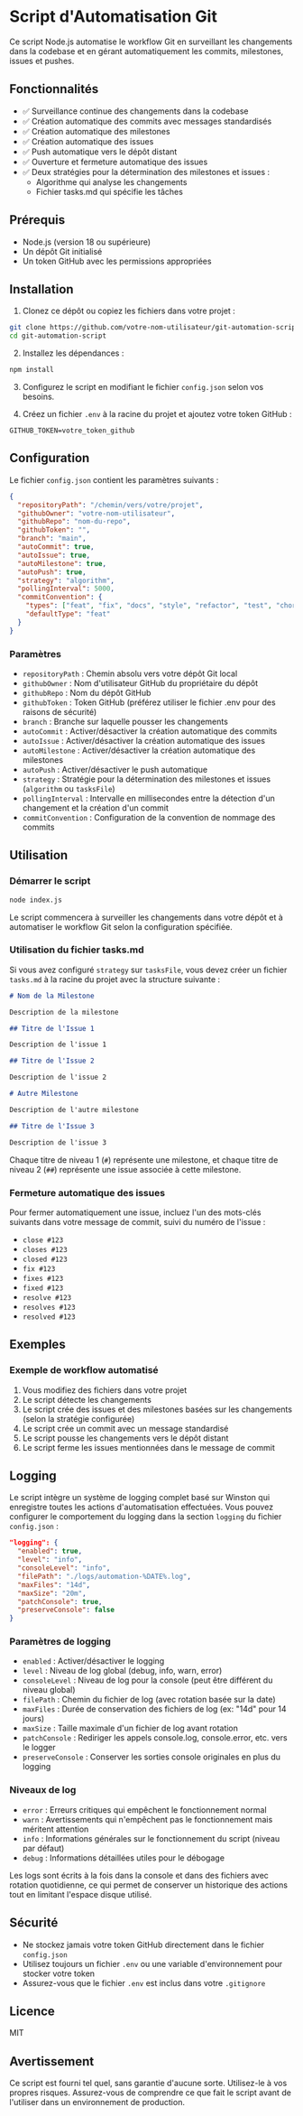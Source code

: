 # Script d'Automatisation Git

Ce script Node.js automatise le workflow Git en surveillant les changements dans la codebase et en gérant automatiquement les commits, milestones, issues et pushes.

## Fonctionnalités

- ✅ Surveillance continue des changements dans la codebase
- ✅ Création automatique des commits avec messages standardisés
- ✅ Création automatique des milestones
- ✅ Création automatique des issues
- ✅ Push automatique vers le dépôt distant
- ✅ Ouverture et fermeture automatique des issues
- ✅ Deux stratégies pour la détermination des milestones et issues :
  - Algorithme qui analyse les changements
  - Fichier tasks.md qui spécifie les tâches

## Prérequis

- Node.js (version 18 ou supérieure)
- Un dépôt Git initialisé
- Un token GitHub avec les permissions appropriées

## Installation

1. Clonez ce dépôt ou copiez les fichiers dans votre projet :

```bash
git clone https://github.com/votre-nom-utilisateur/git-automation-script.git
cd git-automation-script
```

2. Installez les dépendances :

```bash
npm install
```

3. Configurez le script en modifiant le fichier `config.json` selon vos besoins.

4. Créez un fichier `.env` à la racine du projet et ajoutez votre token GitHub :

```
GITHUB_TOKEN=votre_token_github
```

## Configuration

Le fichier `config.json` contient les paramètres suivants :

```json
{
  "repositoryPath": "/chemin/vers/votre/projet",
  "githubOwner": "votre-nom-utilisateur",
  "githubRepo": "nom-du-repo",
  "githubToken": "",
  "branch": "main",
  "autoCommit": true,
  "autoIssue": true,
  "autoMilestone": true,
  "autoPush": true,
  "strategy": "algorithm",
  "pollingInterval": 5000,
  "commitConvention": {
    "types": ["feat", "fix", "docs", "style", "refactor", "test", "chore"],
    "defaultType": "feat"
  }
}
```

### Paramètres

- `repositoryPath` : Chemin absolu vers votre dépôt Git local
- `githubOwner` : Nom d'utilisateur GitHub du propriétaire du dépôt
- `githubRepo` : Nom du dépôt GitHub
- `githubToken` : Token GitHub (préférez utiliser le fichier .env pour des raisons de sécurité)
- `branch` : Branche sur laquelle pousser les changements
- `autoCommit` : Activer/désactiver la création automatique des commits
- `autoIssue` : Activer/désactiver la création automatique des issues
- `autoMilestone` : Activer/désactiver la création automatique des milestones
- `autoPush` : Activer/désactiver le push automatique
- `strategy` : Stratégie pour la détermination des milestones et issues (`algorithm` ou `tasksFile`)
- `pollingInterval` : Intervalle en millisecondes entre la détection d'un changement et la création d'un commit
- `commitConvention` : Configuration de la convention de nommage des commits

## Utilisation

### Démarrer le script

```bash
node index.js
```

Le script commencera à surveiller les changements dans votre dépôt et à automatiser le workflow Git selon la configuration spécifiée.

### Utilisation du fichier tasks.md

Si vous avez configuré `strategy` sur `tasksFile`, vous devez créer un fichier `tasks.md` à la racine du projet avec la structure suivante :

```markdown
# Nom de la Milestone

Description de la milestone

## Titre de l'Issue 1

Description de l'issue 1

## Titre de l'Issue 2

Description de l'issue 2

# Autre Milestone

Description de l'autre milestone

## Titre de l'Issue 3

Description de l'issue 3
```

Chaque titre de niveau 1 (`#`) représente une milestone, et chaque titre de niveau 2 (`##`) représente une issue associée à cette milestone.

### Fermeture automatique des issues

Pour fermer automatiquement une issue, incluez l'un des mots-clés suivants dans votre message de commit, suivi du numéro de l'issue :

- `close #123`
- `closes #123`
- `closed #123`
- `fix #123`
- `fixes #123`
- `fixed #123`
- `resolve #123`
- `resolves #123`
- `resolved #123`

## Exemples

### Exemple de workflow automatisé

1. Vous modifiez des fichiers dans votre projet
2. Le script détecte les changements
3. Le script crée des issues et des milestones basées sur les changements (selon la stratégie configurée)
4. Le script crée un commit avec un message standardisé
5. Le script pousse les changements vers le dépôt distant
6. Le script ferme les issues mentionnées dans le message de commit

## Logging

Le script intègre un système de logging complet basé sur Winston qui enregistre toutes les actions d'automatisation effectuées. Vous pouvez configurer le comportement du logging dans la section `logging` du fichier `config.json` :

```json
"logging": {
  "enabled": true,
  "level": "info",
  "consoleLevel": "info",
  "filePath": "./logs/automation-%DATE%.log",
  "maxFiles": "14d",
  "maxSize": "20m",
  "patchConsole": true,
  "preserveConsole": false
}
```

### Paramètres de logging

- `enabled` : Activer/désactiver le logging
- `level` : Niveau de log global (debug, info, warn, error)
- `consoleLevel` : Niveau de log pour la console (peut être différent du niveau global)
- `filePath` : Chemin du fichier de log (avec rotation basée sur la date)
- `maxFiles` : Durée de conservation des fichiers de log (ex: "14d" pour 14 jours)
- `maxSize` : Taille maximale d'un fichier de log avant rotation
- `patchConsole` : Rediriger les appels console.log, console.error, etc. vers le logger
- `preserveConsole` : Conserver les sorties console originales en plus du logging

### Niveaux de log

- `error` : Erreurs critiques qui empêchent le fonctionnement normal
- `warn` : Avertissements qui n'empêchent pas le fonctionnement mais méritent attention
- `info` : Informations générales sur le fonctionnement du script (niveau par défaut)
- `debug` : Informations détaillées utiles pour le débogage

Les logs sont écrits à la fois dans la console et dans des fichiers avec rotation quotidienne, ce qui permet de conserver un historique des actions tout en limitant l'espace disque utilisé.

## Sécurité

- Ne stockez jamais votre token GitHub directement dans le fichier `config.json`
- Utilisez toujours un fichier `.env` ou une variable d'environnement pour stocker votre token
- Assurez-vous que le fichier `.env` est inclus dans votre `.gitignore`

## Licence

MIT

## Avertissement

Ce script est fourni tel quel, sans garantie d'aucune sorte. Utilisez-le à vos propres risques. Assurez-vous de comprendre ce que fait le script avant de l'utiliser dans un environnement de production.
